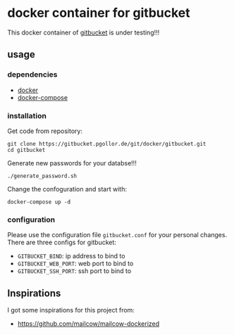 # docker container for gitbucket

This docker container of [gitbucket](https://github.com/gitbucket/gitbucket.git) is under testing!!!

## usage

### dependencies
- [docker](https://docs.docker.com/engine/installation/)
- [docker-compose](https://docs.docker.com/compose/install/)

### installation

Get code from repository:
```
git clone https://gitbucket.pgollor.de/git/docker/gitbucket.git
cd gitbucket
```

Generate new passwords for your databse!!!
```
./generate_password.sh
```

Change the confoguration and start with:
```
docker-compose up -d
```


### configuration
Please use the configuration file `gitbucket.conf` for your personal changes.
There are three configs for gitbucket:
- `GITBUCKET_BIND`: ip address to bind to
- `GITBUCKET_WEB_PORT`: web port to bind to
- `GITBUCKET_SSH_PORT`: ssh port to bind to


## Inspirations
I got some inspirations for this project from:
- https://github.com/mailcow/mailcow-dockerized

